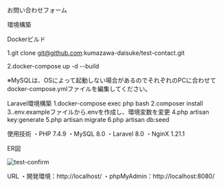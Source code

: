 お問い合わせフォーム

環境構築

Dockerビルド

1.git clone git@github.com:kumazawa-daisuke/test-contact.git

2.docker-compose up -d --build

※MySQLは、OSによって起動しない場合があるのでそれぞれのPCに合わせてdocker-compose.ymlファイルを編集してください。


Laravel環境構築
1.docker-compose exec php bash
2.composer install
3..env.exampleファイルから.envを作成し、環境変数を変更
4.php artisan key:generate
5.php artisan migrate
6.php artisan db:seed

使用技術
・PHP 7.4.9
・MySQL 8.0
・Laravel 8.0
・NginX 1.21.1

ER図

![test-confirm](https://github.com/user-attachments/assets/12372dcb-81f5-4a12-89d4-516c625492f9)


URL
・開発環境：http://localhost/
・phpMyAdmin：http://localhost:8080/
